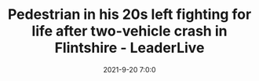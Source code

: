 ---
"title": "Pedestrian in his 20s left fighting for life after two-vehicle crash in Flintshire - LeaderLive"
"date": "2021-9-20 7:0:0"
"feed_name": "GOOGLENEWSINDUSTRIAL"
"feed_website": "https://news.google.com/search?q=industrial%2Bincident&hl=en-US&gl=US&ceid=US:en"
"feed_rss": "https://news.google.com/rss/search?q=industrial%2Bincident&hl=en-US&gl=US&ceid=US:en"
"link": "https://www.leaderlive.co.uk/news/19592689.flint-pedestrian-left-fighting-life-two-vehicle-crash/"
"source": "{'href': 'https://www.leaderlive.co.uk', 'title': 'LeaderLive'}"
"file": "_posts/2021-1-1-f02040b895fb866c60ea1d6207b0300286e1889c.md"
"accident": "0"
"drilling": "0"
"dead": "0"
"injured": "0"
"arrested": "0"
"place": "unknown place"
"where": "unknown site"
"causes": "unknown"
"place_uri": "unknown place"
---